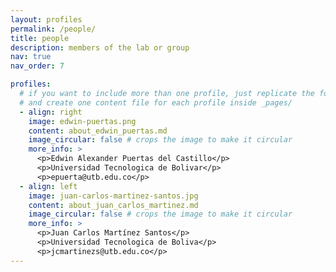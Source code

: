 ```yaml
---
layout: profiles
permalink: /people/
title: people
description: members of the lab or group
nav: true
nav_order: 7

profiles:
  # if you want to include more than one profile, just replicate the following block
  # and create one content file for each profile inside _pages/
  - align: right
    image: edwin-puertas.png
    content: about_edwin_puertas.md
    image_circular: false # crops the image to make it circular
    more_info: >
      <p>Edwin Alexander Puertas del Castillo</p>
      <p>Universidad Tecnologica de Bolivar</p>
      <p>epuerta@utb.edu.co</p>
  - align: left
    image: juan-carlos-martinez-santos.jpg
    content: about_juan_carlos_martinez.md
    image_circular: false # crops the image to make it circular
    more_info: >
      <p>Juan Carlos Martínez Santos</p>
      <p>Universidad Tecnologica de Boliva</p>
      <p>jcmartinezs@utb.edu.co</p>
---
```

